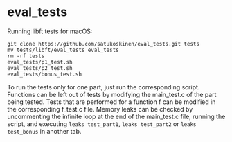 # eval_tests

Running libft tests for macOS:<br>
```
git clone https://github.com/satukoskinen/eval_tests.git tests
mv tests/libft/eval_tests eval_tests
rm -rf tests
eval_tests/p1_test.sh
eval_tests/p2_test.sh
eval_tests/bonus_test.sh
```

To run the tests only for one part, just run the corresponding script. Functions can be left out of tests by modifying the main_test.c of the part being tested. Tests that are performed for a function f can be modified in the corresponding f_test.c file. Memory leaks can be checked by uncommenting the infinite loop at the end of the main_test.c file, running the script, and executing `leaks test_part1`, `leaks test_part2` or `leaks test_bonus` in another tab. 
